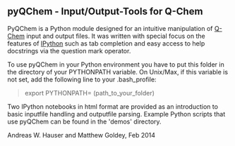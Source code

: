 ## pyQChem - Input/Output-Tools for Q-Chem
 

PyQChem is a Python module designed for an intuitive manipulation of
[Q-Chem](http://www.q-chem.com) input and output files. It was written with special focus on the features of [IPython](http://ipython.org) such as tab completion and easy access to help docstrings via the question mark operator. 

To use pyQChem in your Python environment you have to put this folder
in the directory of your PYTHONPATH variable. On Unix/Max, if this
variable is not set, add the following line to your .bash_profile:

> export PYTHONPATH= (path_to_your_folder)

Two IPython notebooks in html format are provided as an introduction
to basic inputfile handling and outputfile parsing. Example Python scripts that use pyQChem can be found in the 'demos' directory.

Andreas W. Hauser and Matthew Goldey, Feb 2014

